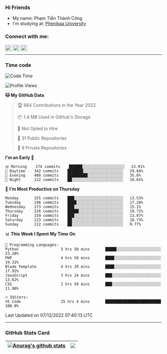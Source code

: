 ### Hi Friends

- My name: Phạm Tiến Thành Công
- I'm studying at: [Phenikaa University]


### Connect with me:
[<img align="left" alt="PhamTienThanhCong | Facebook" width="22px" src="https://upload.wikimedia.org/wikipedia/commons/thumb/1/16/Facebook-icon-1.png/640px-Facebook-icon-1.png" />][facebook]
[<img align="left" alt="PhamTienThanhCong | Zalo" width="22px" src="https://www.anphatpc.com.vn/template/anphat_2020v2/images/icon-zalo.jpg" />][zalo]
[<img align="left" alt="PhamTienThanhCong | LinkedIn" width="22px" src="https://cdn3.iconfinder.com/data/icons/inficons/512/linkedin.png" />][linkedin]

<br />

---

### Time code

<!--START_SECTION:waka-->
![Code Time](http://img.shields.io/badge/Code%20Time-795%20hrs%2022%20mins-blue)

![Profile Views](http://img.shields.io/badge/Profile%20Views-2-blue)

**🐱 My GitHub Data** 

> 🏆 964 Contributions in the Year 2022
 > 
> 📦 1.4 MB Used in GitHub's Storage 
 > 
> 🚫 Not Opted to Hire
 > 
> 📜 31 Public Repositories 
 > 
> 🔑 9 Private Repositories  
 > 
**I'm an Early 🐤** 

```text
🌞 Morning    274 commits    ██████░░░░░░░░░░░░░░░░░░░   23.91% 
🌆 Daytime    342 commits    ███████░░░░░░░░░░░░░░░░░░   29.84% 
🌃 Evening    408 commits    █████████░░░░░░░░░░░░░░░░   35.6% 
🌙 Night      122 commits    ██░░░░░░░░░░░░░░░░░░░░░░░   10.65%

```
📅 **I'm Most Productive on Thursday** 

```text
Monday       155 commits    ███░░░░░░░░░░░░░░░░░░░░░░   13.53% 
Tuesday      198 commits    ████░░░░░░░░░░░░░░░░░░░░░   17.28% 
Wednesday    173 commits    ███░░░░░░░░░░░░░░░░░░░░░░   15.1% 
Thursday     226 commits    █████░░░░░░░░░░░░░░░░░░░░   19.72% 
Friday       159 commits    ███░░░░░░░░░░░░░░░░░░░░░░   13.87% 
Saturday     123 commits    ██░░░░░░░░░░░░░░░░░░░░░░░   10.73% 
Sunday       112 commits    ██░░░░░░░░░░░░░░░░░░░░░░░   9.77%

```


📊 **This Week I Spent My Time On** 

```text
💬 Programming Languages: 
Python                   5 hrs 50 mins       █████░░░░░░░░░░░░░░░░░░░░   23.28% 
PHP                      4 hrs 50 mins       ████░░░░░░░░░░░░░░░░░░░░░   19.32% 
Blade Template           4 hrs 29 mins       ████░░░░░░░░░░░░░░░░░░░░░   17.92% 
JavaScript               3 hrs 24 mins       ███░░░░░░░░░░░░░░░░░░░░░░   13.62% 
CSS                      2 hrs 59 mins       ███░░░░░░░░░░░░░░░░░░░░░░   11.96%

🔥 Editors: 
VS Code                  25 hrs 4 mins       █████████████████████████   100.0%

```


 Last Updated on 07/12/2022 07:40:13 UTC
<!--END_SECTION:waka-->

---

### GitHub Stats Card

| <a href="https://github.com/phamtienthanhcong"><img align="center" src="https://github-readme-stats.vercel.app/api?username=PhamTienThanhCong&show_icons=true&include_all_commits=true&theme=buefy&hide_border=true&theme=ocean_dark" alt="Anurag's github stats" /></a> | <a href="https://github.com/phamtienthanhcong"><img align="center" src="https://github-readme-stats.vercel.app/api/top-langs/?username=PhamTienThanhCong&layout=compact&theme=buefy&hide_border=true&theme=ocean_dark" /></a> |
| ------------- | ------------- |

[Phenikaa University]: https://phenikaa-uni.edu.vn/vi
[facebook]: https://www.facebook.com/phamtienthanhcong
[linkedin]: https://linkedin.com/in/phamtienthanhcong
[zalo]: https://zalo.me/0396396332
[tiktok]: https://www.tiktok.com/@phamtienthanhcong
[web]: https://github.com/PhamTienThanhCong/web_dev
[min project]: https://github.com/PhamTienThanhCong/Project-Of-Web
[c and cpp]: https://github.com/PhamTienThanhCong/Code_C_and_Cpro
[python]: https://github.com/PhamTienThanhCong/Python_beginer
